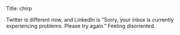 Title: chirp

Twitter is different now, and LinkedIn is "Sorry, your inbox is currently experiencing problems. Please try again." Feeling disoriented.
